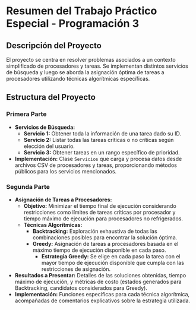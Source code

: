 # Resumen del Trabajo Práctico Especial - Programación 3

## Descripción del Proyecto
El proyecto se centra en resolver problemas asociados a un contexto simplificado de procesadores y tareas. Se implementan distintos servicios de búsqueda y luego se aborda la asignación óptima de tareas a procesadores utilizando técnicas algorítmicas específicas.

## Estructura del Proyecto

### Primera Parte
- **Servicios de Búsqueda:**
  - **Servicio 1:** Obtener toda la información de una tarea dado su ID.
  - **Servicio 2:** Listar todas las tareas críticas o no críticas según elección del usuario.
  - **Servicio 3:** Obtener tareas en un rango específico de prioridad.
- **Implementación:** Clase `Servicios` que carga y procesa datos desde archivos CSV de procesadores y tareas, proporcionando métodos públicos para los servicios mencionados.

### Segunda Parte
- **Asignación de Tareas a Procesadores:**
  - **Objetivo:** Minimizar el tiempo final de ejecución considerando restricciones como límites de tareas críticas por procesador y tiempo máximo de ejecución para procesadores no refrigerados.
  - **Técnicas Algorítmicas:**
    - **Backtracking:** Exploración exhaustiva de todas las combinaciones posibles para encontrar la solución óptima.
    - **Greedy:** Asignación de tareas a procesadores basada en el máximo tiempo de ejecución disponible en cada paso.
      - **Estrategia Greedy:** Se elige en cada paso la tarea con el mayor tiempo de ejecución disponible que cumpla con las restricciones de asignación.
- **Resultados a Presentar:** Detalles de las soluciones obtenidas, tiempo máximo de ejecución, y métricas de costo (estados generados para Backtracking, candidatos considerados para Greedy).
- **Implementación:** Funciones específicas para cada técnica algorítmica, acompañadas de comentarios explicativos sobre la estrategia utilizada.

